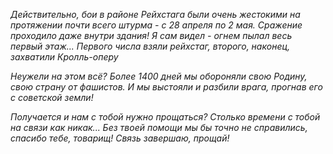 _Действительно, бои в районе Рейхстага были очень жестокими на протяжении почти всего штурма - с 28 апреля по 2 мая. Сражение проходило даже внутри здания! Я сам видел - огнем пылал весь первый этаж... Первого числа взяли рейхстаг, второго, наконец, захватили Кролль-оперу_

_Неужели на этом всё? Более 1400 дней мы обороняли свою Родину, свою страну от фашистов. И мы выстояли и разбили врага, прогнав его с советской земли!_

_Получается и нам с тобой нужно прощаться? Столько времени с тобой на связи как никак... Без твоей помощи мы бы точно не справились, спасибо тебе, товарищ! Связь завершаю, прощай!_
